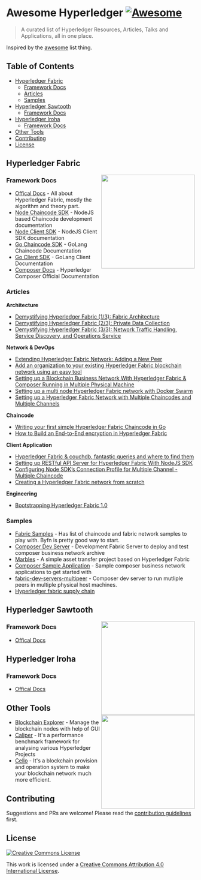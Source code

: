 # Awesome Hyperledger [![Awesome](https://cdn.rawgit.com/sindresorhus/awesome/d7305f38d29fed78fa85652e3a63e154dd8e8829/media/badge.svg)](https://github.com/sindresorhus/awesome)
> A curated list of Hyperledger Resources, Articles, Talks and Applications, all in one place.

Inspired by the [awesome](https://github.com/sindresorhus/awesome) list thing.

## Table of Contents

- [Hyperledger Fabric](#hyperledger-fabric)
  - [Framework Docs](#framework-docs)
  - [Articles](#articles)
  - [Samples](#samples)
- [Hyperledger Sawtooth](#hyperledger-sawtooth)
  - [Framework Docs](#framework-docs-1)
- [Hyperledger Iroha](#hyperledger-iroha)
  - [Framework Docs](#framework-docs-2)
- [Other Tools](#other-tools)
- [Contributing](#contributing)
- [License](#license)

## Hyperledger Fabric 
[<img src="https://www.hyperledger.org/wp-content/uploads/2018/03/Hyperledger_Fabric_Logo_Color.png" align="right" width="250">](https://www.hyperledger.org/projects/fabric)

### Framework Docs
* [Offical Docs](https://hyperledger-fabric.readthedocs.io/en/release-1.1/) - All about Hyperledger Fabric, mostly the algorithm and theory part.
* [Node Chaincode SDK](https://fabric-sdk-node.github.io/) - NodeJS based Chaincode development documentation
* [Node Client SDK](https://fabric-sdk-node.github.io/) - NodeJS Client SDK documentation
* [Go Chaincode SDK](https://fabric-sdk-node.github.io/) - GoLang Chaincode Documentation 
* [Go Client SDK](https://godoc.org/github.com/hyperledger/fabric/core/chaincode/shim) - GoLang Client Documentation
* [Composer Docs](https://hyperledger.github.io/composer/latest/introduction/introduction.html) - Hyperledger Composer Official Documentation


### Articles

__Architecture__
* [Demystifying Hyperledger Fabric (1/3): Fabric Architecture](https://medium.com/coinmonks/demystifying-hyperledger-fabric-1-3-fabric-architecture-a2fdb587f6cb)
* [Demystifying Hyperledger Fabric (2/3): Private Data Collection](https://medium.com/coinmonks/demystifying-hyperledger-fabric-2-3-private-data-collection-164220ecafa5)
* [Demystifying Hyperledger Fabric (3/3): Network Traffic Handling, Service Discovery, and Operations Service](https://medium.com/coinmonks/demystifying-hyperledger-fabric-3-3-network-traffic-handling-service-discovery-and-operations-f9a2046b4067)

__Network & DevOps__
* [Extending Hyperledger Fabric Network: Adding a New Peer](https://medium.com/@wahabjawed/extending-hyperledger-fabric-network-adding-a-new-peer-4f52f70a7217)
* [Add an organization to your existing Hyperledger Fabric blockchain network using an easy tool](https://www.ibm.com/developerworks/cloud/library/cl-add-an-organization-to-your-hyperledger-fabric-blockchain/index.html)
* [Setting up a Blockchain Business Network With Hyperledger Fabric & Composer Running in Multiple Physical Machine](https://www.skcript.com/svr/setting-up-a-blockchain-business-network-with-hyperledger-fabric-and-composer-running-in-multiple-physical-machine/)
* [Setting up a multi node Hyperledger Fabric network with Docker Swarm
](https://www.skcript.com/svr/setting-up-a-multi-node-hyperledger-fabric-network-with-docker-swarm/)
* [Setting up a Hyperledger Fabric Network with Multiple Chaincodes and Multiple Channels](https://www.skcript.com/svr/setting-hyperledger-fabric-network-multiple-chaincodes-channels/)

__Chaincode__
* [Writing your first simple Hyperledger Fabric Chaincode in Go](https://www.skcript.com/svr/writing-your-first-simple-hyperledger-fabric-chaincode-in-go/)
* [How to Build an End-to-End encryption in Hyperledger Fabric](https://www.skcript.com/svr/end-to-end-encryption-hyperledger-fabric/)

__Client Application__
* [Hyperledger Fabric & couchdb, fantastic queries and where to find them](https://medium.com/wearetheledger/hyperledger-fabric-couchdb-fantastic-queries-and-where-to-find-them-f8a3aecef767)
* [Setting up RESTful API Server for Hyperledger Fabric With NodeJS SDK](https://www.skcript.com/svr/setting-up-restful-api-server-for-hyperledger-fabric-with-nodejs-sdk/)
* [Configuring Node SDK’s Connection Profile for Multiple Channel - Multiple Chaincode](https://www.skcript.com/svr/configuring-node-sdk-s-connection-profile-for-multiple-channel-multiple-chaincode/)
* [Creating a Hyperledger Fabric network from scratch ](https://medium.com/coinmonks/creating-a-hyperledger-fabric-network-from-scratch-part-i-designing-the-network-23d803bbdb61)


__Engineering__
* [Bootstrapping Hyperledger Fabric 1.0](https://linuxctl.com/2017/08/bootstrapping-hyperledger-fabric-1.0/)

### Samples
* [Fabric Samples](https://github.com/hyperledger/fabric-samples) - Has list of chaincode and fabric network samples to play with. Byfn is pretty good way to start.
* [Composer Dev Server](https://github.com/hyperledger/composer-tools/tree/master/packages/fabric-dev-servers) - Development Fabric Server to deploy and test composer business network archive
* [Marbles](https://github.com/IBM-Blockchain/marbles) - A simple asset transfer project based on Hyperledger Fabric
* [Composer Sample Application](https://github.com/hyperledger/composer-sample-applications) - Sample composer business network applications to get started with
* [fabric-dev-servers-multipeer](https://github.com/varun-raj/fabric-dev-servers-multipeer) - Composer dev server to run mutliple peers in multiple physical host machines.
* [Hyperledger fabric supply chain](https://github.com/ialberquilla/hlf1.4-supply-chain)

## Hyperledger Sawtooth
[<img src="https://www.hyperledger.org/wp-content/uploads/2018/01/Hyperledger_Sawtooth_Logo_Color.png" align="right" width="250">](https://www.hyperledger.org/projects/sawtooth)


### Framework Docs
* [Offical Docs](https://sawtooth.hyperledger.org/docs/core/releases/1.0/introduction.html)


## Hyperledger Iroha

[<img src="https://www.hyperledger.org/wp-content/uploads/2017/12/logo_iroha.png" align="right" width="250">](https://www.hyperledger.org/projects/iroha)

### Framework Docs
* [Offical Docs](http://iroha.readthedocs.io/)


## Other Tools

* [Blockchain Explorer](https://github.com/hyperledger/blockchain-explorer) - Manage the blockchain nodes with help of GUI
* [Caliper](https://github.com/hyperledger/caliper) - It's a performance benchmark framework for analysing various Hyperledger Projects
* [Cello](https://github.com/hyperledger/cello) -  It's a blockchain provision and operation system to make your blockchain network much more efficient.

## Contributing

Suggestions and PRs are welcome! Please read the [contribution guidelines](CONTRIBUTING.md) first.

## License

[![Creative Commons License](http://i.creativecommons.org/l/by/4.0/88x31.png)](https://creativecommons.org/licenses/by/4.0/)

This work is licensed under a [Creative Commons Attribution 4.0 International License](http://creativecommons.org/licenses/by/4.0/).
